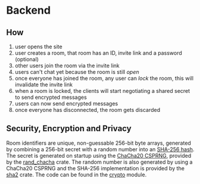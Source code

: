 # Backend

## How

1) user opens the site
2) user creates a room, that room has an ID, invite link and a password (optional)
3) other users join the room via the invite link
4) users can't chat yet because the room is still _open_
5) once everyone has joined the room, any user can _lock_ the room, this will invalidate the invite link
6) when a room is locked, the clients will start negotiating a shared secret to send encrypted messages
7) users can now send encrypted messages
8) once everyone has disconnected, the room gets discarded

## Security, Encryption and Privacy

Room identifiers are unique, non-guessable 256-bit byte arrays, generated by combining a 256-bit secret with a random number into an [SHA-256 hash](https://docs.rs/sha2/0.10.6/sha2/struct.Sha256VarCore.html). The secret is generated on startup using the [ChaCha20 CSPRNG](https://rust-random.github.io/rand/rand_chacha/struct.ChaCha20Rng.html), provided by the [rand_chacha](https://github.com/rust-random/rand/tree/master/rand_chacha) crate. The random number is also generated by using a ChaCha20 CSPRNG and the SHA-256 implementation is provided by the [sha2](https://github.com/RustCrypto/hashes) crate. The code can be found in the [crypto](./src/crypto.rs) module.

